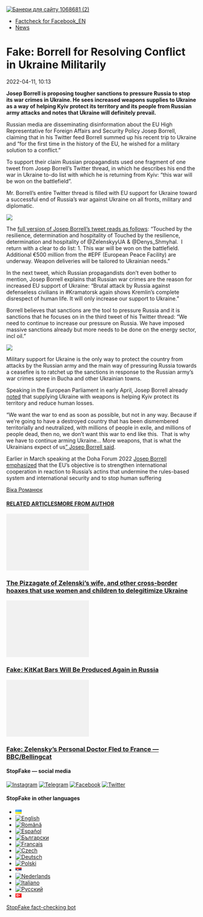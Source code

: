 [![](https://www.stopfake.org/content/uploads/2022/04/Baneri-dlya-sai-tu-1068681-2-2.png "Банери для сайту 1068681 (2)")](https://www.stopfake.org/content/uploads/2022/04/Baneri-dlya-sai-tu-1068681-2-2.png)

*   [Factcheck for Facebook\_EN](https://www.stopfake.org/en/category/factcheck-facebook-en/)
*   [News](https://www.stopfake.org/en/category/news/)

Fake: Borrell for Resolving Conflict in Ukraine Militarily
==========================================================

2022-04-11, 10:13

[](https://www.facebook.com/sharer/sharer.php?u=https%3A%2F%2Fwww.stopfake.org%2Fen%2Ffake-borrell-for-resolving-conflict-in-ukraine-militarily%2F "Facebook")[](viber://forward?text=Fake%3A%20Borrell%20for%20Resolving%20Conflict%20in%20Ukraine%20Militarily%20https%3A%2F%2Fwww.stopfake.org%2Fen%2Ffake-borrell-for-resolving-conflict-in-ukraine-militarily%2F "Viber")[](https://twitter.com/intent/tweet?text=Fake%3A%20Borrell%20for%20Resolving%20Conflict%20in%20Ukraine%20Militarily&url=https%3A%2F%2Fwww.stopfake.org%2Fen%2Ffake-borrell-for-resolving-conflict-in-ukraine-militarily%2F "X")[](https://api.whatsapp.com/send?text=Fake%3A%20Borrell%20for%20Resolving%20Conflict%20in%20Ukraine%20Militarily%20https%3A%2F%2Fwww.stopfake.org%2Fen%2Ffake-borrell-for-resolving-conflict-in-ukraine-militarily%2F "Whatsapp")[](https://www.stopfake.org/en/fake-borrell-for-resolving-conflict-in-ukraine-militarily/)[](https://telegram.me/share/url?url=https%3A%2F%2Fwww.stopfake.org%2Fen%2Ffake-borrell-for-resolving-conflict-in-ukraine-militarily%2F&text=Fake%3A%20Borrell%20for%20Resolving%20Conflict%20in%20Ukraine%20Militarily "Telegram")[](https://www.instagram.com/ "Instagram")

  

**Josep Borrell is proposing tougher sanctions to pressure Russia to stop its war crimes in Ukraine. He sees increased weapons supplies to Ukraine as a way of helping Kyiv protect its territory and its people from Russian army attacks and notes that Ukraine will definitely prevail.**

Russian media are disseminating disinformation about the EU High Representative for Foreign Affairs and Security Policy Josep Borrell, claiming that in his Twitter feed Borrell summed up his recent trip to Ukraine and “for the first time in the history of the EU, he wished for a military solution to a conflict.”

To support their claim Russian propagandists used one fragment of one tweet from Josep Borrell’s Twitter thread, in which he describes his end the war in Ukraine to-do list with which he is returning from Kyiv: “this war will be won on the battlefield”.

Mr. Borrell’s entire Twitter thread is filled with EU support for Ukraine toward a successful end of Russia’s war against Ukraine on all fronts, military and diplomatic.

![](https://www.stopfake.org/content/uploads/2022/04/Znimok-ekrana-2022-04-11-o-10.55.02-1.png)

The [full version of Josep Borrell’s tweet reads as follows](https://twitter.com/JosepBorrellF/status/1512778418445860864): “Touched by the resilience, determination and hospitality of Touched by the resilience, determination and hospitality of @ZelenskyyUA & @Denys\_Shmyhal.  I return with a clear to do list: 1. This war will be won on the battlefield. Additional €500 million from the #EPF (European Peace Facility) are underway. Weapon deliveries will be tailored to Ukrainian needs.”

In the next tweet, which Russian propagandists don’t even bother to mention, Josep Borrell explains that Russian war crimes are the reason for increased EU support of Ukraine: “Brutal attack by Russia against defenseless civilians in #Kramatorsk again shows Kremlin’s complete disrespect of human life. It will only increase our support to Ukraine.”

Borrell believes that sanctions are the tool to pressure Russia and it is sanctions that he focuses on in the third tweet of his Twitter thread: “We need to continue to increase our pressure on Russia. We have imposed massive sanctions already but more needs to be done on the energy sector, incl oil.”

![](https://www.stopfake.org/content/uploads/2022/04/pasted-image-0-2-579x1024.png)

Military support for Ukraine is the only way to protect the country from attacks by the Russian army and the main way of pressuring Russia towards a ceasefire is to ratchet up the sanctions in response to the Russian army’s war crimes spree in Bucha and other Ukrainian towns.

Speaking in the European Parliament in early April, Josep Borrell already [noted](http://Поэтому%20поддержка%20оружием%20Украине%20является%20лишь%20помощью%20в%20защите%20страны%20от%20нападения%20российской%20армии,%20а%20основным%20средством%20) that supplying Ukraine with weapons is helping Kyiv protect its territory and reduce human losses.

“We want the war to end as soon as possible, but not in any way. Because if we’re going to have a destroyed country that has been dismembered territorially and neutralized, with millions of people in exile, and millions of people dead, then no, we don’t want this war to end like this.  That is why we have to continue arming Ukraine… More weapons, that is what the Ukrainians expect of us[” Josep Borrell said](https://nv.ua/ukr/world/geopolitics/borel-zayaviv-shcho-yes-maye-prodovzhuvati-ozbroyuvati-ukrajinu-ostanni-novini-50231534.html).

Earlier in March speaking at the Doha Forum 2022 [Josep Borrell emphasized](https://www.eeas.europa.eu/eeas/qatar-high-representative-josep-borrell-doha-enhance-bilateral-and-regional-ties-and-engage_en) that the EU’s objective is to strengthen international cooperation in reaction to Russia’s actins that undermine the rules-based system and international security and to stop human suffering

  

[](https://www.facebook.com/sharer/sharer.php?u=https%3A%2F%2Fwww.stopfake.org%2Fen%2Ffake-borrell-for-resolving-conflict-in-ukraine-militarily%2F "Facebook")[](viber://forward?text=Fake%3A%20Borrell%20for%20Resolving%20Conflict%20in%20Ukraine%20Militarily%20https%3A%2F%2Fwww.stopfake.org%2Fen%2Ffake-borrell-for-resolving-conflict-in-ukraine-militarily%2F "Viber")[](https://twitter.com/intent/tweet?text=Fake%3A%20Borrell%20for%20Resolving%20Conflict%20in%20Ukraine%20Militarily&url=https%3A%2F%2Fwww.stopfake.org%2Fen%2Ffake-borrell-for-resolving-conflict-in-ukraine-militarily%2F "X")[](https://api.whatsapp.com/send?text=Fake%3A%20Borrell%20for%20Resolving%20Conflict%20in%20Ukraine%20Militarily%20https%3A%2F%2Fwww.stopfake.org%2Fen%2Ffake-borrell-for-resolving-conflict-in-ukraine-militarily%2F "Whatsapp")[](https://www.stopfake.org/en/fake-borrell-for-resolving-conflict-in-ukraine-militarily/)[](https://telegram.me/share/url?url=https%3A%2F%2Fwww.stopfake.org%2Fen%2Ffake-borrell-for-resolving-conflict-in-ukraine-militarily%2F&text=Fake%3A%20Borrell%20for%20Resolving%20Conflict%20in%20Ukraine%20Militarily "Telegram")[](https://www.instagram.com/ "Instagram")

[Віка Романюк](#)

#### [RELATED ARTICLES](#)[MORE FROM AUTHOR](#)

[![](data:image/png;base64,iVBORw0KGgoAAAANSUhEUgAAANoAAACWAQMAAACCSQSPAAAAA1BMVEWurq51dlI4AAAAAXRSTlMmkutdmwAAABpJREFUWMPtwQENAAAAwiD7p7bHBwwAAAAg7RD+AAGXD7BoAAAAAElFTkSuQmCC "The Pizzagate of Zelenski’s wife, and other cross-border hoaxes that use women and children to delegitimize Ukraine")](https://www.stopfake.org/en/the-pizzagate-of-zelenski-s-wife-and-other-cross-border-hoaxes-that-use-women-and-children-to-delegitimize-ukraine/ "The Pizzagate of Zelenski’s wife, and other cross-border hoaxes that use women and children to delegitimize Ukraine")

### [The Pizzagate of Zelenski’s wife, and other cross-border hoaxes that use women and children to delegitimize Ukraine](https://www.stopfake.org/en/the-pizzagate-of-zelenski-s-wife-and-other-cross-border-hoaxes-that-use-women-and-children-to-delegitimize-ukraine/ "The Pizzagate of Zelenski’s wife, and other cross-border hoaxes that use women and children to delegitimize Ukraine")

[![](data:image/png;base64,iVBORw0KGgoAAAANSUhEUgAAANoAAACWAQMAAACCSQSPAAAAA1BMVEWurq51dlI4AAAAAXRSTlMmkutdmwAAABpJREFUWMPtwQENAAAAwiD7p7bHBwwAAAAg7RD+AAGXD7BoAAAAAElFTkSuQmCC "Fake: KitKat Bars Will Be Produced Again in Russia")](https://www.stopfake.org/en/fake-kitkat-bars-will-be-produced-again-in-russia/ "Fake: KitKat Bars Will Be Produced Again in Russia")

### [Fake: KitKat Bars Will Be Produced Again in Russia](https://www.stopfake.org/en/fake-kitkat-bars-will-be-produced-again-in-russia/ "Fake: KitKat Bars Will Be Produced Again in Russia")

[![](data:image/png;base64,iVBORw0KGgoAAAANSUhEUgAAANoAAACWAQMAAACCSQSPAAAAA1BMVEWurq51dlI4AAAAAXRSTlMmkutdmwAAABpJREFUWMPtwQENAAAAwiD7p7bHBwwAAAAg7RD+AAGXD7BoAAAAAElFTkSuQmCC "Fake: Zelensky’s Personal Doctor Fled to France — BBC/Bellingcat")](https://www.stopfake.org/en/fake-zelensky-s-personal-doctor-fled-to-france-bbc-bellingcat/ "Fake: Zelensky’s Personal Doctor Fled to France — BBC/Bellingcat")

### [Fake: Zelensky’s Personal Doctor Fled to France — BBC/Bellingcat](https://www.stopfake.org/en/fake-zelensky-s-personal-doctor-fled-to-france-bbc-bellingcat/ "Fake: Zelensky’s Personal Doctor Fled to France — BBC/Bellingcat")

[](#)[](#)

#### StopFake — social media

[![Instagram](https://www.stopfake.org/content/uploads/2020/09/inAsset-1.png)](https://www.instagram.com/stopfakingnews/) [![Telegram](https://www.stopfake.org/content/uploads/2020/09/teAsset-1.png)](https://t.me/StopFake) [![Facebook](https://www.stopfake.org/content/uploads/2020/10/facebook.png)](https://www.facebook.com/stopfakeukraine) [![Twitter](https://www.stopfake.org/content/uploads/2024/03/twitter_x_new_logo_x_rounded_icon_256078.png)](https://twitter.com/StopFakingNews)

#### StopFake in other languages

*   [![Українська](data:image/png;base64,iVBORw0KGgoAAAANSUhEUgAAABAAAAALCAMAAABBPP0LAAAAb1BMVEUAhP8AfP0Ac/oAZ/UAV/B5yv9wxv5iwf1WvP1Ot/gAQOlMt/1Bs/s1rfkpqPdBsfYdovUAkciK0edqwuBautpNtdZAr9IATZr43QD8/GX6+kn5+Tr4+C329iD09BTy8g309DHguQDy8iruzwDnwwAuoRPoAAAASElEQVR4AU3MAQYDQRAF0Ve9WRAQYO5/zUgSDIxf8DQdiGR3I7v0YOLS3ns4PPt8Wq86vn6vVht7NRzG0OHRSpDb8Gt5IvjAHy/kBL+aIRygAAAAAElFTkSuQmCC)](https://www.stopfake.org/uk/fejk-borrel-za-virishennya-konfliktu-v-ukrayini-voyennim-shlyahom/)
*   [![English](/content/polylang/en_US.png)](https://www.stopfake.org/en/fake-borrell-for-resolving-conflict-in-ukraine-militarily/)
*   [![Română](/content/polylang/ro_RO.png)](https://www.stopfake.org/ro/pagina-principala/)
*   [![Español](/content/polylang/es_ES.png)](https://www.stopfake.org/es/portada/)
*   [![Български](/content/polylang/bg_BG.png)](https://www.stopfake.org/bg/nachalo/)
*   [![Français](/content/polylang/fr_FR.png)](https://www.stopfake.org/fr/accueil/)
*   [![Czech](/content/polylang/cs_CZ.png)](https://www.stopfake.org/cz/domu/)
*   [![Deutsch](/content/polylang/de_DE.png)](https://www.stopfake.org/de/start/)
*   [![Polski](/content/polylang/pl_PL.png)](https://www.stopfake.org/pl/strona-glowna/)
*   [![Српски језик](data:image/png;base64,iVBORw0KGgoAAAANSUhEUgAAABAAAAALCAMAAABBPP0LAAAAbFBMVEXkAADhAADbAADSAADMAADHAADzY1jnXlTcWVDBAADoNjbWMjPogFXlflTNPkL19XYAHno2grgAWqLto6TwubkAVZkwc6QAGmwAHXc1f7b19fXy8vLuxMU0frPaeHrSXWDm5ubrztDPb3Pr6+sXdtjeAAAAVklEQVR4AQXBQQqCABRAwXn5E4lo0/3vGK2SMJtJQkjUFQTRZFQd4DCw5ASYR+lr/S1Qs7XrXjtgzO6WE2Aux+b18L4H53qB57o+wybTyU7wwWw4APAHXWkRm6nRMmoAAAAASUVORK5CYII=)](https://www.stopfake.org/sr/naslovna/)
*   [![Nederlands](/content/polylang/nl_NL.png)](https://www.stopfake.org/nl/home-2/)
*   [![Italiano](/content/polylang/it_IT.png)](https://www.stopfake.org/it/home/)
*   [![Русский](/content/polylang/ru_RU.png)](https://www.stopfake.org/ru/fejk-borrel-za-razreshenie-konflikta-v-ukraine-voennym-putem/)
*   [![Türkçe](data:image/png;base64,iVBORw0KGgoAAAANSUhEUgAAABAAAAALCAMAAABBPP0LAAAARVBMVEX+AAD3AADwAAD+fHz9cHH7ZGT9WVn6UFDpAAD9oKD5Q0P5OTn2MzP1Kir7ubr65ub1Gxv69PTzDw/kAAD319ffAAD4iooXHQ3FAAAAYklEQVR4AT3HhW0EQRQD0Oc/KG3/dQYEYTg2O+4IQbTHydWt0fw2Sfz8Fuw51+U3On7a6/pc/as1UZLDyuq13lWOwpdPn3+v7XJiDD3DR1N87Qr5WXX9zyQ9opEIOwkmDgr/ZXASmpFRqe0AAAAASUVORK5CYII=)](https://www.stopfake.org/tr/ana-sayfa-2/)

[StopFake fact-checking bot](https://t.me/StopFakeUkraine_bot)